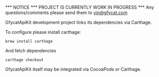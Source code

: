 *** NOTICE *** PROJECT IS CURRENTLY WORK IN PROGRESS ***
Any questions/comments please send them to yin@gfycat.com

GfycatApiKit development project links its dependencies via Carthage.

To configure please install carthage:

```
brew install carthage
```

And fetch dependencies

```
carthage checkout
```

GfycatApiKit itself may be integrated via CocoaPods or Carthage.
